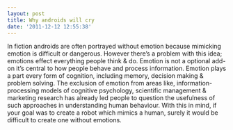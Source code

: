 ```yaml
---
layout: post
title: Why androids will cry
date: '2011-12-12 12:55:38'
---
```


In fiction androids are often portrayed without emotion because mimicking emotion is difficult or dangerous. However there’s a problem with this idea; emotions effect everything people think & do. Emotion is not a optional add-on it’s central to how people behave and process information. Emotion plays a part every form of cognition, including memory, decision making & problem solving. The exclusion of emotion from areas like, information-processing models of cognitive psychology, scientific management & marketing research has already led people to question the usefulness of such approaches in understanding human behaviour. With this in mind, if your goal was to create a robot which mimics a human, surely it would be difficult to create one without emotions.
